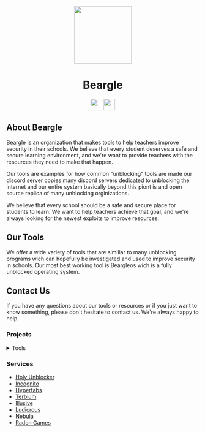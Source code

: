 <p align="center">
<kbd>
<img width="150px" src="https://avatars.githubusercontent.com/u/130504325?s=400&u=b81f8304b1720be8799614cea199f44268a850e3&v=4">
</kbd>
</p>

<h1 align="center">Beargle</h1>

<p align="center">
<a href="https://discord.gg/gETpujFGGU"><img height="30px" src="https://img.shields.io/badge/Discord-7289DA?style=for-the-badge&logo=discord&logoColor=white"><img></a>
<a href="https://www.reddit.com/r/Beargle/"><img height="30px" src="https://img.shields.io/badge/Reddit-FF4500?style=for-the-badge&logo=reddit&logoColor=white"><img></a>
</p>




## About Beargle

Beargle is an organization that makes tools to help teachers improve security in their schools. We believe that every student deserves a safe and secure learning environment, and we're want to provide teachers with the resources they need to make that happen.

Our tools are examples for how common "unblocking" tools are made our discord server copies many discord servers dedicated to unblocking the internet and our entire system basically beyond this piont is and open source replica of many unblocking orginizations.

We believe that every school should be a safe and secure place for students to learn. We want to help teachers achieve that goal, and we're always looking for the newest exploits to improve resources.

## Our Tools

We offer a wide variety of tools that are similiar to many unblocking programs wich can hopefully be investigated and used to improve security in schools. Our most best working tool is Beargleos wich is a fully unblocked operating system.

## Contact Us

If you have any questions about our tools or resources or if you just want to know something, please don't hesitate to contact us. We're always happy to help.

### Projects
<details>
<summary>Tools</summary>

#### Active
- [Ultraviolet](https://github.com/titaniumnetwork-dev/Ultraviolet)
- [Holy Unblocker](https://github.com/QuiteAFancyEmerald/Holy-Unblocker)
- [Incognito](https://github.com/caracal-js/Incognito)
- [Hypertabs](https://github.com/B3ATDROP3R/Hypertabs)
- [Ludicrous](https://github.com/titaniumnetwork-dev/Ludicrous)


#### Affiliated
- [Tomp Web Proxies (tomphttp)](https://github.com/tomphttp)
- [Rammerhead](https://github.com/binary-person/rammerhead)
- [Womginx](https://github.com/binary-person/womginx)
- [Holy Unblocker AIO](https://github.com/holy-unblocker/website-aio)

#### Old
- Corrosion
- Vanadium
- Reborn
- Alloy
- Resilience
- Via Unblocker (PyDodge)
- PyDodge B
- P2
- Pheonix Reborn
- Boardwalk
- TitaniumLite
- Powermouse
- Material Unblocker
- Chat-Utils (cursed)
- Muun
- [Athlon1600/php-proxy](https://github.com/Athlon1600/php-proxy)

</details>

### Services
- [Holy Unblocker](https://holyubofficial.net)
- [Incognito](https://incog.dev)
- [Hypertabs](https://hypertabs.cc)
- [Terbium](https://terbium.ga)
- [Illusive](https://illusive.app)
- [Ludicrous](https://ludicrous.icu)
- [Nebula](https://nebulaproxy.io)
- [Radon Games](https://radon.games)
